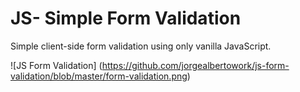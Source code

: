 # JS- Simple Form Validation

Simple client-side form validation using only vanilla JavaScript.

![JS Form Validation] (https://github.com/jorgealbertowork/js-form-validation/blob/master/form-validation.png)
